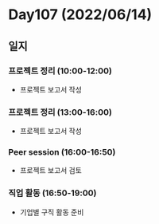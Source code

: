 # Day107 (2022/06/14)

## 일지

### 프로젝트 정리 (10:00-12:00)

  * 프로젝트 보고서 작성

### 프로젝트 정리 (13:00-16:00)

  * 프로젝트 보고서 작성

### Peer session (16:00-16:50)

  * 프로젝트 보고서 검토

### 직업 활동 (16:50-19:00)

  * 기업별 구직 활동 준비
